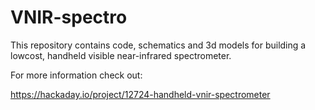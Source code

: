 # VNIR-spectro

This repository contains code, schematics and 3d models for building a lowcost, handheld visible near-infrared spectrometer.

For more information check out:

https://hackaday.io/project/12724-handheld-vnir-spectrometer
